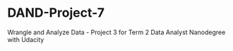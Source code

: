 # DAND-Project-7
Wrangle and Analyze Data - Project 3 for Term 2 Data Analyst Nanodegree with Udacity
